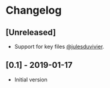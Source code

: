 # Changelog

## [Unreleased]
- Support for key files [@julesduvivier](https://github.com/julesduvivier).

## [0.1] - 2019-01-17
- Initial version
